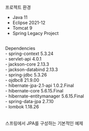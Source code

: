 프로젝트 환경<br>
- Java 11
- Eclipse 2021-12
- Tomcat 9
- Spring Legacy Project
<br>
Dependencies<br>
- spring-context 5.3.24<br>
- servlet-api 4.0.1<br>
- jackson-core 2.13.3<br>
- jackson-databind 2.13.3<br>
- spring-jdbc 5.3.26<br>
- ojdbc8 21.9.00<br>
- hibernate-jpa-2.1-api 1.0.2.Final<br>
- hibernate-core 5.6.15.Final<br>
- hibernate-entitymanager 5.6.15.Final<br>
- spring-data-jpa 2.7.10<br>
- lombok 1.18.26<br>
<br><br>
스프링에서 JPA를 구성하는 기본적인 예제

